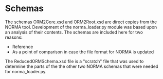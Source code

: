 Schemas
=======

The schemas ORM2Core.xsd and ORM2Root.xsd are direct copies from the NORMA tool.
Development of the norma_loader.py module was based upon an analysis of their contents.
The schemas are included here for two reasons:

* Reference
* As a point of comparison in case the file format for NORMA is updated

The ReducedORMSchema.xsd file is a "scratch" file that was used to determine the 
parts of the the other two NORMA schemas that were needed for norma_loader.py.
